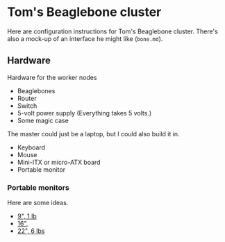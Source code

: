 Tom's Beaglebone cluster
=========
Here are configuration instructions for Tom's Beaglebone cluster. There's also
a mock-up of an interface he might like (`bone.md`).

## Hardware
Hardware for the worker nodes

* Beaglebones
* Router
* Switch
* 5-volt power supply (Everything takes 5 volts.)
* Some magic case

The master could just be a laptop, but I could also build it in.

* Keyboard
* Mouse
* Mini-ITX or micro-ATX board
* Portable monitor


### Portable monitors
Here are some ideas.

* [9", 1 lb](http://www.doublesight.com/product/?idx=53)
* [16", ](http://us.aoc.com/monitor_displays/e1649fwu)
* [22", 6 lbs](http://www.walmart.com/ip/EPI-E2251FWU/20581019?sourceid=1500000000000003183800&veh=cse&srccode=cii_11816&cpncode=33-7301595)
